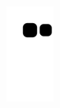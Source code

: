 <p align="center">
  <samp>
    <!-- <img src="https://i.imgur.com/kdKhgx6.gif" width="240px" align="center"> -->
    <!-- <img alt="GIF" src="https://github.com/abhisheknaiidu/abhisheknaiidu/blob/master/code.gif?raw=true" width="500" height="320" /> -->
    <!-- <img src="https://cdn.jsdelivr.net/gh/SvipAI/.github/assets/github-contribution-grid-snake.svg"  align="center" alt="SSzzPP" /> -->
    <img src="https://raw.githubusercontent.com/SvipAI/.github/main/assets/github-contribution-grid-snake.svg"  align="center" alt="SSzzPP" />
  </samp>
</p>
